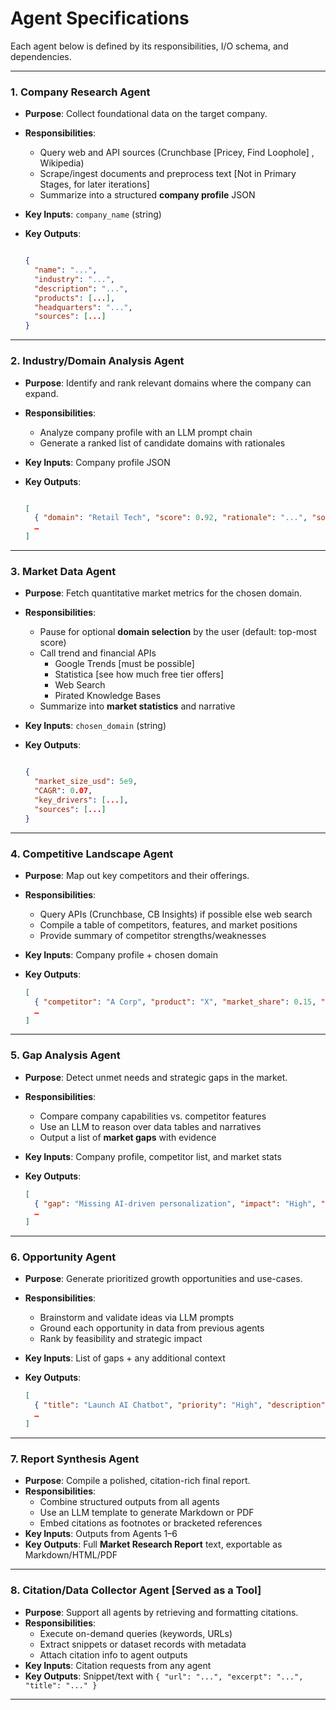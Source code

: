 # Agent Specifications

Each agent below is defined by its responsibilities, I/O schema, and dependencies.

___
### **1. Company Research Agent**

- **Purpose**: Collect foundational data on the target company.
- **Responsibilities**:
    - Query web and API sources (Crunchbase [Pricey, Find Loophole] , Wikipedia)
    - Scrape/ingest documents and preprocess text [Not in Primary Stages, for later iterations]
    - Summarize into a structured **company profile** JSON
- **Key Inputs**: `company_name` (string)
- **Key Outputs**:
    
    ```json
    
    {
      "name": "...",
      "industry": "...",
      "description": "...",
      "products": [...],
      "headquarters": "...",
      "sources": [...]
    } 
    ```
___    

### **2. Industry/Domain Analysis Agent**

- **Purpose**: Identify and rank relevant domains where the company can expand.
- **Responsibilities**:
    - Analyze company profile with an LLM prompt chain
    - Generate a ranked list of candidate domains with rationales
- **Key Inputs**: Company profile JSON
- **Key Outputs**:
    
    ```json
    
    [
      { "domain": "Retail Tech", "score": 0.92, "rationale": "...", "sources": [...] },
      …
    ]
    
    ```
___    

### **3. Market Data Agent**

- **Purpose**: Fetch quantitative market metrics for the chosen domain.
- **Responsibilities**:
    - Pause for optional **domain selection** by the user (default: top-most score)
    - Call trend and financial APIs
        - Google Trends [must be possible]
        - Statistica [see how much free tier offers]
        - Web Search
        - Pirated Knowledge Bases
    - Summarize into **market statistics** and narrative
- **Key Inputs**: `chosen_domain` (string)
- **Key Outputs**:
    
    ```json
    
    {
      "market_size_usd": 5e9,
      "CAGR": 0.07,
      "key_drivers": [...],
      "sources": [...]
    }
    
    ```
___    

### **4. Competitive Landscape Agent**

- **Purpose**: Map out key competitors and their offerings.
- **Responsibilities**:
    - Query APIs (Crunchbase, CB Insights) if possible else web search
    - Compile a table of competitors, features, and market positions
    - Provide summary of competitor strengths/weaknesses
- **Key Inputs**: Company profile + chosen domain
- **Key Outputs**:
    
    ```json
    [
      { "competitor": "A Corp", "product": "X", "market_share": 0.15, "note": "...", "source": "..." },
      …
    ]
    
    ```
___   

### **5. Gap Analysis Agent**

- **Purpose**: Detect unmet needs and strategic gaps in the market.
- **Responsibilities**:
    - Compare company capabilities vs. competitor features
    - Use an LLM to reason over data tables and narratives
    - Output a list of **market gaps** with evidence
- **Key Inputs**: Company profile, competitor list, and market stats
- **Key Outputs**:
    
    ```json
    [
      { "gap": "Missing AI-driven personalization", "impact": "High", "evidence": "...", "source": "..." },
      …
    ]
    
    ```
___

### **6. Opportunity Agent**

- **Purpose**: Generate prioritized growth opportunities and use-cases.
- **Responsibilities**:
    - Brainstorm and validate ideas via LLM prompts
    - Ground each opportunity in data from previous agents
    - Rank by feasibility and strategic impact
- **Key Inputs**: List of gaps + any additional context
- **Key Outputs**:
    
    ```json
    [
      { "title": "Launch AI Chatbot", "priority": "High", "description": "...", "sources": [...] },
      …
    ]
    
    ```
___   

### **7. Report Synthesis Agent**

- **Purpose**: Compile a polished, citation-rich final report.
- **Responsibilities**:
    - Combine structured outputs from all agents
    - Use an LLM template to generate Markdown or PDF
    - Embed citations as footnotes or bracketed references
- **Key Inputs**: Outputs from Agents 1–6
- **Key Outputs**: Full **Market Research Report** text, exportable as Markdown/HTML/PDF

___

### **8. Citation/Data Collector Agent [Served as a Tool]**

- **Purpose**: Support all agents by retrieving and formatting citations.
- **Responsibilities**:
    - Execute on-demand queries (keywords, URLs)
    - Extract snippets or dataset records with metadata
    - Attach citation info to agent outputs
- **Key Inputs**: Citation requests from any agent
- **Key Outputs**: Snippet/text with `{ "url": "...", "excerpt": "...", "title": "..." }`

---